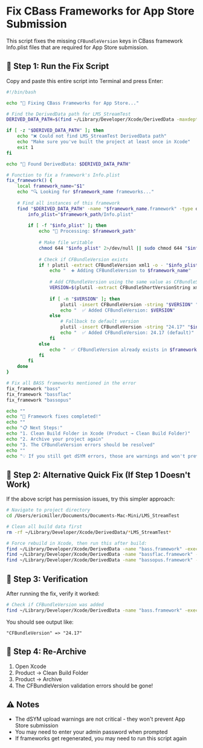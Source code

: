 # Fix CBass Frameworks for App Store Submission

This script fixes the missing `CFBundleVersion` keys in CBass framework Info.plist files that are required for App Store submission.

## 🔧 Step 1: Run the Fix Script

Copy and paste this entire script into Terminal and press Enter:

```bash
#!/bin/bash

echo "🔧 Fixing CBass Frameworks for App Store..."

# Find the DerivedData path for LMS_StreamTest
DERIVED_DATA_PATH=$(find ~/Library/Developer/Xcode/DerivedData -maxdepth 1 -name "*LMS_StreamTest*" -type d | head -1)

if [ -z "$DERIVED_DATA_PATH" ]; then
    echo "❌ Could not find LMS_StreamTest DerivedData path"
    echo "Make sure you've built the project at least once in Xcode"
    exit 1
fi

echo "📍 Found DerivedData: $DERIVED_DATA_PATH"

# Function to fix a framework's Info.plist
fix_framework() {
    local framework_name="$1"
    echo "🔍 Looking for $framework_name frameworks..."
    
    # Find all instances of this framework
    find "$DERIVED_DATA_PATH" -name "$framework_name.framework" -type d | while read framework_path; do
        info_plist="$framework_path/Info.plist"
        
        if [ -f "$info_plist" ]; then
            echo "📝 Processing: $framework_path"
            
            # Make file writable
            chmod 644 "$info_plist" 2>/dev/null || sudo chmod 644 "$info_plist"
            
            # Check if CFBundleVersion exists
            if ! plutil -extract CFBundleVersion xml1 -o - "$info_plist" >/dev/null 2>&1; then
                echo "  ➕ Adding CFBundleVersion to $framework_name"
                
                # Add CFBundleVersion using the same value as CFBundleShortVersionString
                VERSION=$(plutil -extract CFBundleShortVersionString xml1 -o - "$info_plist" 2>/dev/null | grep -o '<string>[^<]*</string>' | sed 's/<[^>]*>//g')
                
                if [ -n "$VERSION" ]; then
                    plutil -insert CFBundleVersion -string "$VERSION" "$info_plist" 2>/dev/null || sudo plutil -insert CFBundleVersion -string "$VERSION" "$info_plist"
                    echo "  ✅ Added CFBundleVersion: $VERSION"
                else
                    # Fallback to default version
                    plutil -insert CFBundleVersion -string "24.17" "$info_plist" 2>/dev/null || sudo plutil -insert CFBundleVersion -string "24.17" "$info_plist"
                    echo "  ✅ Added CFBundleVersion: 24.17 (default)"
                fi
            else
                echo "  ✅ CFBundleVersion already exists in $framework_name"
            fi
        fi
    done
}

# Fix all BASS frameworks mentioned in the error
fix_framework "bass"
fix_framework "bassflac"  
fix_framework "bassopus"

echo ""
echo "🎉 Framework fixes completed!"
echo ""
echo "📋 Next Steps:"
echo "1. Clean Build Folder in Xcode (Product → Clean Build Folder)"
echo "2. Archive your project again"
echo "3. The CFBundleVersion errors should be resolved"
echo ""
echo "💡 If you still get dSYM errors, those are warnings and won't prevent App Store submission"
```

## 🔧 Step 2: Alternative Quick Fix (If Step 1 Doesn't Work)

If the above script has permission issues, try this simpler approach:

```bash
# Navigate to project directory
cd /Users/ericmiller/Documents/Documents-Mac-Mini/LMS_StreamTest

# Clean all build data first
rm -rf ~/Library/Developer/Xcode/DerivedData/*LMS_StreamTest*

# Force rebuild in Xcode, then run this after build:
find ~/Library/Developer/Xcode/DerivedData -name "bass.framework" -exec sudo plutil -insert CFBundleVersion -string "24.17" {}/Info.plist \;
find ~/Library/Developer/Xcode/DerivedData -name "bassflac.framework" -exec sudo plutil -insert CFBundleVersion -string "24.17" {}/Info.plist \;
find ~/Library/Developer/Xcode/DerivedData -name "bassopus.framework" -exec sudo plutil -insert CFBundleVersion -string "24.17" {}/Info.plist \;
```

## 🔧 Step 3: Verification

After running the fix, verify it worked:

```bash
# Check if CFBundleVersion was added
find ~/Library/Developer/Xcode/DerivedData -name "bass.framework" -exec plutil -p {}/Info.plist \; | grep CFBundleVersion
```

You should see output like:
```
"CFBundleVersion" => "24.17"
```

## 📱 Step 4: Re-Archive

1. Open Xcode
2. Product → Clean Build Folder
3. Product → Archive
4. The CFBundleVersion validation errors should be gone!

## ⚠️ Notes

- The dSYM upload warnings are not critical - they won't prevent App Store submission
- You may need to enter your admin password when prompted
- If frameworks get regenerated, you may need to run this script again